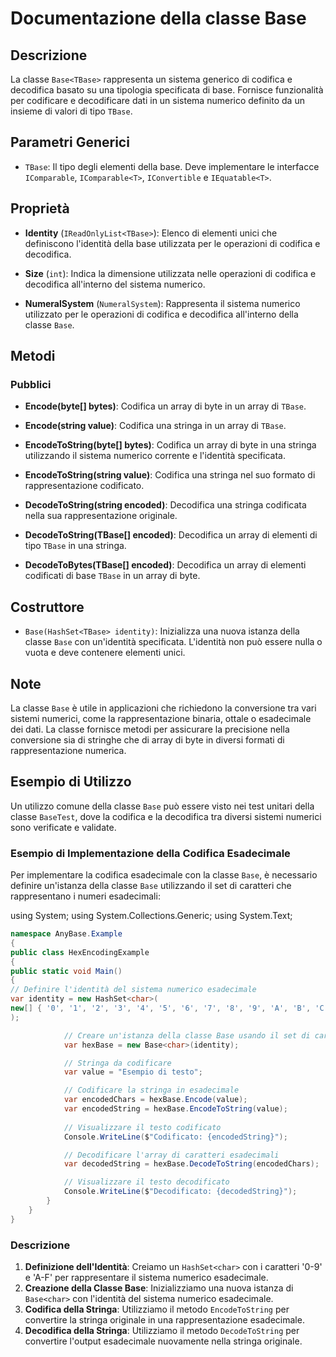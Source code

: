 # Documentazione della classe Base<TBase>

## Descrizione

La classe `Base<TBase>` rappresenta un sistema generico di codifica e decodifica basato su una tipologia specificata di
base. Fornisce funzionalità per codificare e decodificare dati in un sistema numerico definito da un insieme di valori
di tipo `TBase`.

## Parametri Generici

- `TBase`: Il tipo degli elementi della base. Deve implementare le interfacce `IComparable`, `IComparable<T>`,
  `IConvertible` e `IEquatable<T>`.

## Proprietà

- **Identity** (`IReadOnlyList<TBase>`): Elenco di elementi unici che definiscono l'identità della base utilizzata per
  le operazioni di codifica e decodifica.

- **Size** (`int`): Indica la dimensione utilizzata nelle operazioni di codifica e decodifica all'interno del sistema
  numerico.

- **NumeralSystem** (`NumeralSystem`): Rappresenta il sistema numerico utilizzato per le operazioni di codifica e
  decodifica all'interno della classe `Base`.

## Metodi

### Pubblici

- **Encode(byte[] bytes)**: Codifica un array di byte in un array di `TBase`.

- **Encode(string value)**: Codifica una stringa in un array di `TBase`.

- **EncodeToString(byte[] bytes)**: Codifica un array di byte in una stringa utilizzando il sistema numerico corrente e
  l'identità specificata.

- **EncodeToString(string value)**: Codifica una stringa nel suo formato di rappresentazione codificato.

- **DecodeToString(string encoded)**: Decodifica una stringa codificata nella sua rappresentazione originale.

- **DecodeToString(TBase[] encoded)**: Decodifica un array di elementi di tipo `TBase` in una stringa.

- **DecodeToBytes(TBase[] encoded)**: Decodifica un array di elementi codificati di base `TBase` in un array di byte.

## Costruttore

- `Base(HashSet<TBase> identity)`: Inizializza una nuova istanza della classe `Base` con un'identità specificata.
  L'identità non può essere nulla o vuota e deve contenere elementi unici.

## Note

La classe `Base` è utile in applicazioni che richiedono la conversione tra vari sistemi numerici, come la
rappresentazione binaria, ottale o esadecimale dei dati. La classe fornisce metodi per assicurare la precisione nella
conversione sia di stringhe che di array di byte in diversi formati di rappresentazione numerica.

## Esempio di Utilizzo

Un utilizzo comune della classe `Base` può essere visto nei test unitari della classe `BaseTest`, dove la codifica e la
decodifica tra diversi sistemi numerici sono verificate e validate.

### Esempio di Implementazione della Codifica Esadecimale

Per implementare la codifica esadecimale con la classe `Base`, è necessario definire un'istanza della classe `Base`
utilizzando il set di caratteri che rappresentano i numeri esadecimali:

using System;
using System.Collections.Generic;
using System.Text;

```csharp
namespace AnyBase.Example
{
public class HexEncodingExample
{
public static void Main()
{
// Definire l'identità del sistema numerico esadecimale
var identity = new HashSet<char>(
new[] { '0', '1', '2', '3', '4', '5', '6', '7', '8', '9', 'A', 'B', 'C', 'D', 'E', 'F' }
);

            // Creare un'istanza della classe Base usando il set di caratteri esadecimali
            var hexBase = new Base<char>(identity);

            // Stringa da codificare
            var value = "Esempio di testo";

            // Codificare la stringa in esadecimale
            var encodedChars = hexBase.Encode(value);
            var encodedString = hexBase.EncodeToString(value);
            
            // Visualizzare il testo codificato
            Console.WriteLine($"Codificato: {encodedString}");

            // Decodificare l'array di caratteri esadecimali
            var decodedString = hexBase.DecodeToString(encodedChars);

            // Visualizzare il testo decodificato
            Console.WriteLine($"Decodificato: {decodedString}");
        }
    }
}
```

### Descrizione

1. **Definizione dell'Identità**: Creiamo un `HashSet<char>` con i caratteri '0-9' e 'A-F' per rappresentare il sistema
   numerico esadecimale.
2. **Creazione della Classe Base**: Inizializziamo una nuova istanza di `Base<char>` con l'identità del sistema numerico
   esadecimale.
3. **Codifica della Stringa**: Utilizziamo il metodo `EncodeToString` per convertire la stringa originale in una
   rappresentazione esadecimale.
4. **Decodifica della Stringa**: Utilizziamo il metodo `DecodeToString` per convertire l'output esadecimale nuovamente
   nella stringa originale.


